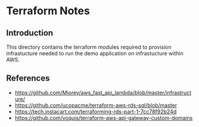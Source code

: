 # Terraform Notes

## Introduction

This directory contains the terraform modules required to provision infrastucture
needed to run the demo application on infrastucture within AWS.

## References

- https://github.com/Miorey/aws_fast_api_lambda/blob/master/infrastructure/
- https://github.com/ucopacme/terraform-aws-rds-sql/blob/master
- https://tech.instacart.com/terraforming-rds-part-1-7cc78f92b24d
- https://github.com/voquis/terraform-aws-api-gateway-custom-domains